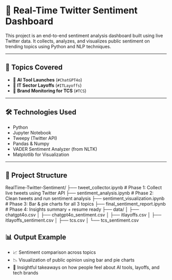 # 🧠 Real-Time Twitter Sentiment Dashboard

This project is an end-to-end sentiment analysis dashboard built using live Twitter data. It collects, analyzes, and visualizes public sentiment on trending topics using Python and NLP techniques.

---

## 📌 Topics Covered

- 🧠 **AI Tool Launches** (`#ChatGPT4o`)
- 💼 **IT Sector Layoffs** (`#ITLayoffs`)
- 🏢 **Brand Monitoring for TCS** (`#TCS`)

---

## 🛠 Technologies Used

- Python
- Jupyter Notebook
- Tweepy (Twitter API)
- Pandas & Numpy
- VADER Sentiment Analyzer (from NLTK)
- Matplotlib for Visualization

---

## 📁 Project Structure

RealTime-Twitter-Sentiment/
├── tweet_collector.ipynb # Phase 1: Collect live tweets using Twitter API
├── sentiment_analysis.ipynb # Phase 2: Clean tweets and run sentiment analysis
├── sentiment_visualization.ipynb # Phase 3: Bar & pie charts for all 3 topics
├── final_sentiment_report.ipynb # Phase 4: Insights summary + resume ready
├── data/
│ ├── chatgpt4o.csv
│ ├── chatgpt4o_sentiment.csv
│ ├── itlayoffs.csv
│ ├── itlayoffs_sentiment.csv
│ ├── tcs.csv
│ └── tcs_sentiment.csv

## 📊 Output Example

- 📈 Sentiment comparison across topics
- 📉 Visualization of public opinion using bar and pie charts
- 🧠 Insightful takeaways on how people feel about AI tools, layoffs, and tech brands
